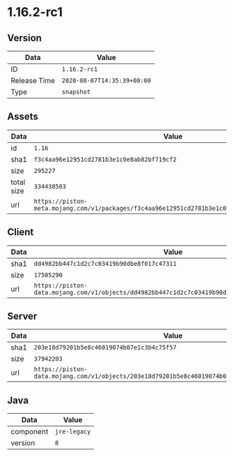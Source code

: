 # 1.16.2-rc1

## Version

|**Data**        | **Value**                 |
|----------------|-------------------------|
| ID   | ```1.16.2-rc1```   |
| Release Time   | ```2020-08-07T14:35:39+00:00```   |
| Type   | ```snapshot```   |

## Assets

|**Data**        | **Value**                 |
|----------------|-------------------------|
| id   | ```1.16```   |
| sha1   | ```f3c4aa96e12951cd2781b3e1c0e8ab82bf719cf2```   |
| size   | ```295227```   |
| total size  | ```334438503```  |
| url       | ```https://piston-meta.mojang.com/v1/packages/f3c4aa96e12951cd2781b3e1c0e8ab82bf719cf2/1.16.json``` |

## Client

|**Data**        | **Value**                 |
|----------------|-------------------------|
| sha1   | ```dd4982bb447c1d2c7c03419b90dbe8f017c47311```   |
| size   | ```17505290```   |
| url       | ```https://piston-data.mojang.com/v1/objects/dd4982bb447c1d2c7c03419b90dbe8f017c47311/client.jar``` |

## Server

|**Data**        | **Value**                 |
|----------------|-------------------------|
| sha1   | ```203e18d79201b5e8c46019074b07e1c3b4c75f57```   |
| size   | ```37942203```   |
| url       | ```https://piston-data.mojang.com/v1/objects/203e18d79201b5e8c46019074b07e1c3b4c75f57/server.jar``` |

## Java

|**Data**        | **Value**                 |
|----------------|-------------------------|
| component   | ```jre-legacy```   |
| version   | ```8```   |